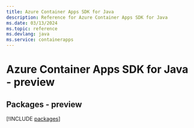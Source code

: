```yaml
---
title: Azure Container Apps SDK for Java
description: Reference for Azure Container Apps SDK for Java
ms.date: 03/13/2024
ms.topic: reference
ms.devlang: java
ms.service: containerapps
---
```

# Azure Container Apps SDK for Java - preview
## Packages - preview
[!INCLUDE [packages](container-apps-index.md)]